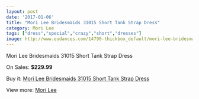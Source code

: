 ```yaml
---
layout: post
date: '2017-01-06'
title: "Mori Lee Bridesmaids 31015 Short Tank Strap Dress"
category: Mori Lee
tags: ["dress","special","crazy","short","dresses"]
image: http://www.eudances.com/14790-thickbox_default/mori-lee-bridesmaids-31015-short-tank-strap-dress.jpg
---
```

Mori Lee Bridesmaids 31015 Short Tank Strap Dress

On Sales: **$229.99**
<a href="https://www.eudances.com/en/mori-lee/4413-mori-lee-bridesmaids-31015-short-tank-strap-dress.html"><amp-img layout="responsive" width="600" height="600" src="//www.eudances.com/14790-thickbox_default/mori-lee-bridesmaids-31015-short-tank-strap-dress.jpg" alt="Mori Lee Bridesmaids 31015 Short Tank Strap Dress 0" /></a>
<a href="https://www.eudances.com/en/mori-lee/4413-mori-lee-bridesmaids-31015-short-tank-strap-dress.html"><amp-img layout="responsive" width="600" height="600" src="//www.eudances.com/14794-thickbox_default/mori-lee-bridesmaids-31015-short-tank-strap-dress.jpg" alt="Mori Lee Bridesmaids 31015 Short Tank Strap Dress 1" /></a>
<a href="https://www.eudances.com/en/mori-lee/4413-mori-lee-bridesmaids-31015-short-tank-strap-dress.html"><amp-img layout="responsive" width="600" height="600" src="//www.eudances.com/14793-thickbox_default/mori-lee-bridesmaids-31015-short-tank-strap-dress.jpg" alt="Mori Lee Bridesmaids 31015 Short Tank Strap Dress 2" /></a>
<a href="https://www.eudances.com/en/mori-lee/4413-mori-lee-bridesmaids-31015-short-tank-strap-dress.html"><amp-img layout="responsive" width="600" height="600" src="//www.eudances.com/14792-thickbox_default/mori-lee-bridesmaids-31015-short-tank-strap-dress.jpg" alt="Mori Lee Bridesmaids 31015 Short Tank Strap Dress 3" /></a>
<a href="https://www.eudances.com/en/mori-lee/4413-mori-lee-bridesmaids-31015-short-tank-strap-dress.html"><amp-img layout="responsive" width="600" height="600" src="//www.eudances.com/14791-thickbox_default/mori-lee-bridesmaids-31015-short-tank-strap-dress.jpg" alt="Mori Lee Bridesmaids 31015 Short Tank Strap Dress 4" /></a>

Buy it: [Mori Lee Bridesmaids 31015 Short Tank Strap Dress](https://www.eudances.com/en/mori-lee/4413-mori-lee-bridesmaids-31015-short-tank-strap-dress.html "Mori Lee Bridesmaids 31015 Short Tank Strap Dress")

View more: [Mori Lee](https://www.eudances.com/en/65-mori-lee "Mori Lee")